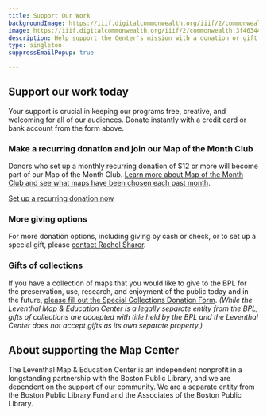 ```yaml
---
title: Support Our Work
backgroundImage: https://iiif.digitalcommonwealth.org/iiif/2/commonwealth:3f463366g/1292,3248,8404,3417/1200,/0/default.jpg
image: https://iiif.digitalcommonwealth.org/iiif/2/commonwealth:3f4634466/2291,2158,3532,2116/1200,/0/default.jpg
description: Help support the Center's mission with a donation or gift
type: singleton
suppressEmailPopup: true

---
```


## Support our work today

<a href="#XXRXLNEN" style="display: none"></a>

Your support is crucial in keeping our programs free, creative, and welcoming for all of our audiences. Donate instantly with a credit card or bank account from the form above.

### Make a recurring donation and join our Map of the Month Club

Donors who set up a monthly recurring donation of $12 or more will become part of our Map of the Month Club. [Learn more about Map of the Month Club and see what maps have been chosen each past month](/donate/map-of-the-month).

<a class="btn btn-primary btn-primary-outline btn-sm" href="#/?form=MAPOFTHEMONTH">Set up a recurring donation now</a> 

### More giving options

For more donation options, including giving by cash or check, or to set up a special gift, please [contact Rachel Sharer](mailto:rsharer@leventhalmap.org).

### Gifts of collections

If you have a collection of maps that you would like to give to the BPL for the preservation, use, research, and enjoyment of the public today and in the future, [please fill out the Special Collections Donation Form](https://www.bpl.org/special-collections/donation-form/). _(While the Leventhal Map & Education Center is a legally separate entity from the BPL, gifts of collections are accepted with title held by the BPL and the Leventhal Center does not accept gifts as its own separate property.)_


## About supporting the Map Center

The Leventhal Map & Education Center is an independent nonprofit in a longstanding partnership with the Boston Public Library, and we are dependent on the support of our community. We are a separate entity from the Boston Public Library Fund and the Associates of the Boston Public Library.
